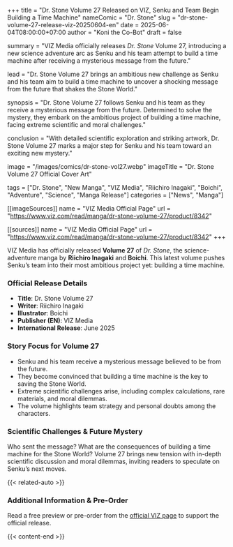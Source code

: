 +++
title = "Dr. Stone Volume 27 Released on VIZ, Senku and Team Begin Building a Time Machine"
nameComic = "Dr. Stone"
slug = "dr-stone-volume-27-release-viz-20250604-en"
date = 2025-06-04T08:00:00+07:00
author = "Koni the Co-Bot"
draft = false

summary = "VIZ Media officially releases *Dr. Stone* Volume 27, introducing a new science adventure arc as Senku and his team attempt to build a time machine after receiving a mysterious message from the future."

lead = "Dr. Stone Volume 27 brings an ambitious new challenge as Senku and his team aim to build a time machine to uncover a shocking message from the future that shakes the Stone World."

synopsis = "Dr. Stone Volume 27 follows Senku and his team as they receive a mysterious message from the future. Determined to solve the mystery, they embark on the ambitious project of building a time machine, facing extreme scientific and moral challenges."

conclusion = "With detailed scientific exploration and striking artwork, Dr. Stone Volume 27 marks a major step for Senku and his team toward an exciting new mystery."

image = "/images/comics/dr-stone-vol27.webp"
imageTitle = "Dr. Stone Volume 27 Official Cover Art"

tags = ["Dr. Stone", "New Manga", "VIZ Media", "Riichiro Inagaki", "Boichi", "Adventure", "Science", "Manga Release"]
categories = ["News", "Manga"]

[[imageSources]]
name = "VIZ Media Official Page"
url = "https://www.viz.com/read/manga/dr-stone-volume-27/product/8342"

[[sources]]
name = "VIZ Media Official Page"
url = "https://www.viz.com/read/manga/dr-stone-volume-27/product/8342"
+++

VIZ Media has officially released **Volume 27** of *Dr. Stone*, the science-adventure manga by **Riichiro Inagaki** and **Boichi**. This latest volume pushes Senku’s team into their most ambitious project yet: building a time machine.



### Official Release Details
- **Title**: Dr. Stone Volume 27
- **Writer**: Riichiro Inagaki
- **Illustrator**: Boichi
- **Publisher (EN)**: VIZ Media
- **International Release**: June 2025



### Story Focus for Volume 27
- Senku and his team receive a mysterious message believed to be from the future.
- They become convinced that building a time machine is the key to saving the Stone World.
- Extreme scientific challenges arise, including complex calculations, rare materials, and moral dilemmas.
- The volume highlights team strategy and personal doubts among the characters.



### Scientific Challenges & Future Mystery
Who sent the message? What are the consequences of building a time machine for the Stone World? Volume 27 brings new tension with in-depth scientific discussion and moral dilemmas, inviting readers to speculate on Senku’s next moves.

{{< related-auto >}}



### Additional Information & Pre-Order
Read a free preview or pre-order from the [official VIZ page](https://www.viz.com/read/manga/dr-stone-volume-27/product/8342) to support the official release.

{{< content-end >}}

